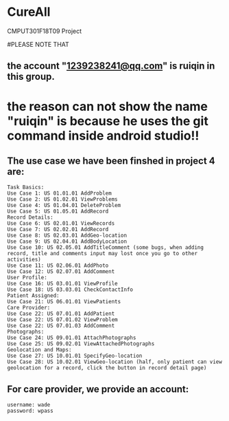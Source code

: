 # CureAll
CMPUT301F18T09 Project

#PLEASE NOTE THAT
## the account "1239238241@qq.com" is ruiqin in this group.
# the reason can not show the name "ruiqin" is because he uses the git command inside android studio!!

## The use case we have been finshed in project 4 are:
    Task Basics:
    Use Case 1: US 01.01.01 AddProblem
    Use Case 2: US 01.02.01 ViewProblems
    Use Case 4: US 01.04.01 DeleteProblem
    Use Case 5: US 01.05.01 AddRecord
    Record Details:
    Use Case 6: US 02.01.01 ViewRecords
    Use Case 7: US 02.02.01 AddRecord
    Use Case 8: US 02.03.01 AddGeo-location
    Use Case 9: US 02.04.01 AddBodyLocation
    Use Case 10: US 02.05.01 AddTitleComment (some bugs, when adding record, title and comments input may lost once you go to other     activities)
    Use Case 11: US 02.06.01 AddPhoto
    Use Case 12: US 02.07.01 AddComment
    User Profile:
    Use Case 16: US 03.01.01 ViewProfile
    Use Case 18: US 03.03.01 CheckContactInfo
    Patient Assigned:
    Use Case 21: US 06.01.01 ViewPatients
    Care Provider:
    Use Case 22: US 07.01.01 AddPatient
    Use Case 22: US 07.01.02 ViewProblem
    Use Case 22: US 07.01.03 AddComment
    Photographs:
    Use Case 24: US 09.01.01 AttachPhotographs
    Use Case 25: US 09.02.01 ViewAttachedPhotographs
    Geolocation and Maps:
    Use Case 27: US 10.01.01 SpecifyGeo-location
    Use Case 28: US 10.02.01 ViewGeo-location (half, only patient can view geolocation for a record, click the button in record detail page)
## For care provider, we provide an account:
    username: wade
    password: wpass
    
    
